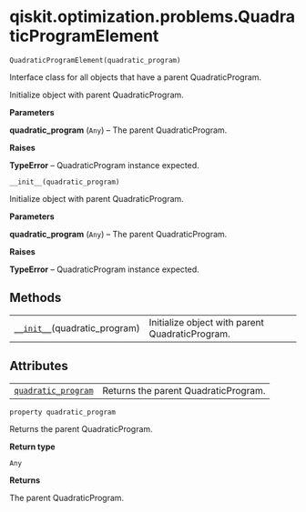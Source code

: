 # qiskit.optimization.problems.QuadraticProgramElement

`QuadraticProgramElement(quadratic_program)`

Interface class for all objects that have a parent QuadraticProgram.

Initialize object with parent QuadraticProgram.

**Parameters**

**quadratic\_program** (`Any`) – The parent QuadraticProgram.

**Raises**

**TypeError** – QuadraticProgram instance expected.

`__init__(quadratic_program)`

Initialize object with parent QuadraticProgram.

**Parameters**

**quadratic\_program** (`Any`) – The parent QuadraticProgram.

**Raises**

**TypeError** – QuadraticProgram instance expected.

## Methods

|                                                                                                                                                                  |                                                 |
| ---------------------------------------------------------------------------------------------------------------------------------------------------------------- | ----------------------------------------------- |
| [`__init__`](#qiskit.optimization.problems.QuadraticProgramElement.__init__ "qiskit.optimization.problems.QuadraticProgramElement.__init__")(quadratic\_program) | Initialize object with parent QuadraticProgram. |

## Attributes

|                                                                                                                                                                         |                                      |
| ----------------------------------------------------------------------------------------------------------------------------------------------------------------------- | ------------------------------------ |
| [`quadratic_program`](#qiskit.optimization.problems.QuadraticProgramElement.quadratic_program "qiskit.optimization.problems.QuadraticProgramElement.quadratic_program") | Returns the parent QuadraticProgram. |

`property quadratic_program`

Returns the parent QuadraticProgram.

**Return type**

`Any`

**Returns**

The parent QuadraticProgram.
